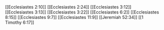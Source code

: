 [[Ecclesiastes 2:10]]
[[Ecclesiastes 2:24]]
[[Ecclesiastes 3:12]]
[[Ecclesiastes 3:13]]
[[Ecclesiastes 3:22]]
[[Ecclesiastes 6:2]]
[[Ecclesiastes 8:15]]
[[Ecclesiastes 9:7]]
[[Ecclesiastes 11:9]]
[[Jeremiah 52:34]]
[[1 Timothy 6:17]]
